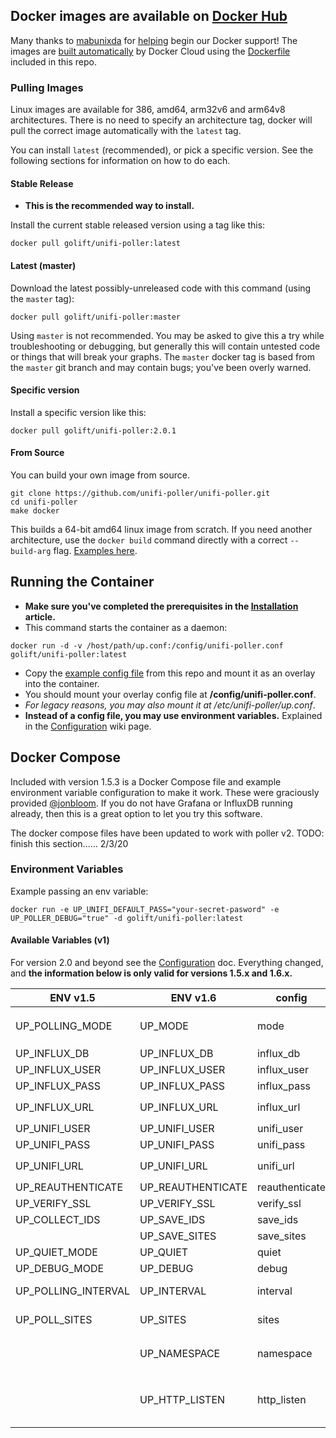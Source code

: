 ## Docker images are available on [Docker Hub](https://hub.docker.com/r/golift/unifi-poller/tags)

Many thanks to [mabunixda](https://github.com/mabunixda) for
[helping](https://github.com/unifi-poller/unifi-poller/pull/38) begin our Docker support!
The images are [built automatically](https://cloud.docker.com/repository/docker/golift/unifi-poller/builds)
by Docker Cloud using the
[Dockerfile](https://github.com/unifi-poller/unifi-poller/blob/master/init/docker/Dockerfile)
included in this repo.

### Pulling Images

Linux images are available for 386, amd64, arm32v6 and arm64v8 architectures.
There is no need to specify an architecture tag, docker will pull the correct
image automatically with the `latest` tag.

You can install `latest` (recommended), or pick a specific version.
See the following sections for information on how to do each.

#### Stable Release

*   **This is the recommended way to install.**

Install the current stable released version using a tag like this:

```shell
docker pull golift/unifi-poller:latest
```

#### Latest (master)

Download the latest possibly-unreleased code
with this command (using the `master` tag):

```shell
docker pull golift/unifi-poller:master
```

Using `master` is not recommended. You may be asked to give this a try while troubleshooting
or debugging, but generally this will contain untested code or things that will break your graphs.
The `master` docker tag is based from the `master` git branch and may contain bugs; you've been overly warned.

#### Specific version

Install a specific version like this:

```shell
docker pull golift/unifi-poller:2.0.1
```

#### From Source

You can build your own image from source.

```shell
git clone https://github.com/unifi-poller/unifi-poller.git
cd unifi-poller
make docker
```

This builds a 64-bit amd64 linux image from scratch. If you need another architecture,
use the `docker build` command directly with a correct `--build-arg` flag.
[Examples here](https://github.com/unifi-poller/unifi-poller/tree/master/init/docker/hooks).

## Running the Container

-   **Make sure you've completed the prerequisites in the [Installation](Installation) article.**
-   This command starts the container as a daemon:

```shell
docker run -d -v /host/path/up.conf:/config/unifi-poller.conf golift/unifi-poller:latest
```

-   Copy the [example config file](https://github.com/unifi-poller/unifi-poller/blob/master/examples/up.conf.example)
from this repo and mount it as an overlay into the container.
-   You should mount your overlay config file at **/config/unifi-poller.conf**.
-   _For legacy reasons, you may also mount it at /etc/unifi-poller/up.conf_.
-   **Instead of a config file, you may use environment variables.**
    Explained in the [Configuration](Configuration) wiki page.

## Docker Compose

Included with version 1.5.3 is a Docker Compose file and example environment variable
configuration to make it work. These were graciously provided [@jonbloom](https://github.com/jonbloom).
If you do not have Grafana or InfluxDB running already,
then this is a great option to let you try this software.

The docker compose files have been updated to work with poller v2.
TODO: finish this section...... 2/3/20

### Environment Variables

Example passing an env variable:

```shell
docker run -e UP_UNIFI_DEFAULT_PASS="your-secret-pasword" -e UP_POLLER_DEBUG="true" -d golift/unifi-poller:latest
```

#### Available Variables (v1)

For version 2.0 and beyond see the [Configuration](Configuration) doc.
Everything changed, and **the information below is only valid for versions 1.5.x and 1.6.x.**

|ENV v1.5|ENV v1.6|config|note|
|---|---|---|---|
UP_POLLING_MODE|UP_MODE|mode|`"influx"` (default), `"influxlambda"` or `"prometheus"`
UP_INFLUX_DB|UP_INFLUX_DB| influx_db | default `"unifi"`
UP_INFLUX_USER|UP_INFLUX_USER| influx_user| default `"unifi"`
UP_INFLUX_PASS|UP_INFLUX_PASS| influx_pass | default `"unifi"`
UP_INFLUX_URL|UP_INFLUX_URL| influx_url | default `"http://127.0.0.1:8086"`
UP_UNIFI_USER|UP_UNIFI_USER| unifi_user | default "influx"
UP_UNIFI_PASS|UP_UNIFI_PASS| unifi_pass |
UP_UNIFI_URL|UP_UNIFI_URL| unifi_url | default `"https://127.0.0.1:8443"`
UP_REAUTHENTICATE|UP_REAUTHENTICATE| reauthenticate | default `"false"`
UP_VERIFY_SSL|UP_VERIFY_SSL|verify_ssl|default `"false"`
UP_COLLECT_IDS|UP_SAVE_IDS|save_ids| default `"false"`
||UP_SAVE_SITES|save_sites| default `"true"`
UP_QUIET_MODE|UP_QUIET|quiet| default `"false"`
UP_DEBUG_MODE|UP_DEBUG|debug| default `"false"`
UP_POLLING_INTERVAL|UP_INTERVAL|interval|Go duration. ie `"1m"` or `"90s"`, default `"30s"`
UP_POLL_SITES|UP_SITES|sites|separate sites with commas, default `"all"`
||UP_NAMESPACE|namespace|top level Prometheus namespace. Default `"unifipoller"`
||UP_HTTP_LISTEN|http_listen|Prometheus HTTP listen address, `ip:port`. You will likely want to publish this port on the host.

